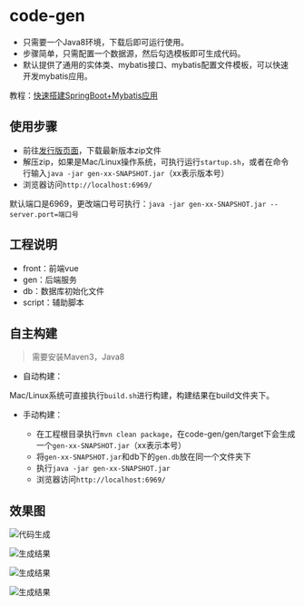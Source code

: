 # code-gen

- 只需要一个Java8环境，下载后即可运行使用。
- 步骤简单，只需配置一个数据源，然后勾选模板即可生成代码。
- 默认提供了通用的实体类、mybatis接口、mybatis配置文件模板，可以快速开发mybatis应用。

教程：[快速搭建SpringBoot+Mybatis应用](https://gitee.com/durcframework/code-gen/wikis/pages?sort_id=2478942&doc_id=27724)

## 使用步骤

- 前往[发行版页面](https://gitee.com/durcframework/code-gen/releases)，下载最新版本zip文件
- 解压zip，如果是Mac/Linux操作系统，可执行运行`startup.sh`，或者在命令行输入`java -jar gen-xx-SNAPSHOT.jar`（xx表示版本号）
- 浏览器访问`http://localhost:6969/`

默认端口是6969，更改端口号可执行：`java -jar gen-xx-SNAPSHOT.jar --server.port=端口号`

## 工程说明

- front：前端vue
- gen：后端服务
- db：数据库初始化文件
- script：辅助脚本

## 自主构建

> 需要安装Maven3，Java8

- 自动构建：

Mac/Linux系统可直接执行`build.sh`进行构建，构建结果在build文件夹下。

- 手动构建：

    -  在工程根目录执行`mvn clean package`，在code-gen/gen/target下会生成一个`gen-xx-SNAPSHOT.jar`（xx表示本号）
    - 将`gen-xx-SNAPSHOT.jar`和db下的`gen.db`放在同一个文件夹下
    - 执行`java -jar gen-xx-SNAPSHOT.jar`
    - 浏览器访问`http://localhost:6969/`

## 效果图

![代码生成](https://images.gitee.com/uploads/images/2020/0723/200150_fd1f1a7a_332975.png "SpringBoot3.png")

![生成结果](https://images.gitee.com/uploads/images/2020/0724/090952_4dc5fec9_332975.png "gen4.png")

![生成结果](https://images.gitee.com/uploads/images/2020/0724/091000_9e5e0e81_332975.png "gen5.png")

![生成结果](https://images.gitee.com/uploads/images/2020/0724/091008_382b9f13_332975.png "gen6.png")

